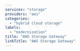```yaml
---
services: "storage"
providers: "aws"
categories:
  - "hybrid cloud storage"
labels:
  - "modernization"
title: "AWS Storage Gateway"
linkTitle: "AWS Storage Gateway"
---
```

